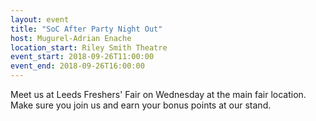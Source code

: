 ```yaml
---
layout: event
title: "SoC After Party Night Out"
host: Mugurel-Adrian Enache
location_start: Riley Smith Theatre
event_start: 2018-09-26T11:00:00
event_end: 2018-09-26T16:00:00
---
```


Meet us at Leeds Freshers' Fair on Wednesday at the main fair location. Make sure you join us and earn your bonus points at our stand.
